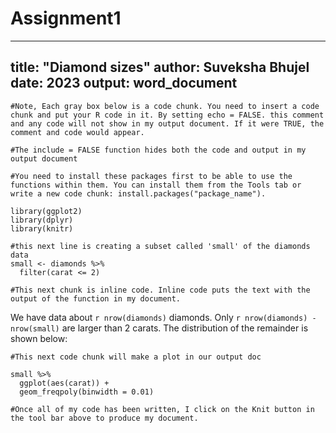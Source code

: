 # Assignment1
---
title: "Diamond sizes"
author: Suveksha Bhujel
date: 2023
output: word_document
---

``` {r, echo = FALSE}
#Note, Each gray box below is a code chunk. You need to insert a code chunk and put your R code in it. By setting echo = FALSE. this comment and any code will not show in my output document. If it were TRUE, the comment and code would appear. 
```

```{r setup, include = FALSE}
#The include = FALSE function hides both the code and output in my output document

#You need to install these packages first to be able to use the functions within them. You can install them from the Tools tab or write a new code chunk: install.packages("package_name"). 

library(ggplot2)
library(dplyr)
library(knitr)

```

```{r, include = FALSE}
#this next line is creating a subset called 'small' of the diamonds data
small <- diamonds %>% 
  filter(carat <= 2)
```

```{r, echo = FALSE}
#This next chunk is inline code. Inline code puts the text with the output of the function in my document.
```

We have data about `r nrow(diamonds)` diamonds. Only 
`r nrow(diamonds) - nrow(small)` are larger than
2 carats. The distribution of the remainder is shown
below:

``` {r, echo = FALSE}
#This next code chunk will make a plot in our output doc
```

```{r, echo = FALSE}
small %>% 
  ggplot(aes(carat)) + 
  geom_freqpoly(binwidth = 0.01)
```

```{r, echo = FALSE}
#Once all of my code has been written, I click on the Knit button in the tool bar above to produce my document.
```
